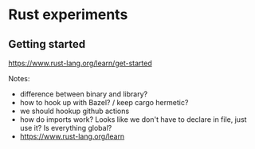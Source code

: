 # Rust experiments

## Getting started

https://www.rust-lang.org/learn/get-started

Notes:

- difference between binary and library?
- how to hook up with Bazel? / keep cargo hermetic?
- we should hookup github actions
- how do imports work? Looks like we don't have to declare in file, just use it?
  Is everything global?
- https://www.rust-lang.org/learn
